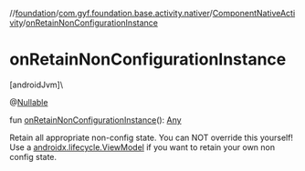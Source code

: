 //[foundation](../../../index.md)/[com.gyf.foundation.base.activity.nativer](../index.md)/[ComponentNativeActivity](index.md)/[onRetainNonConfigurationInstance](on-retain-non-configuration-instance.md)

# onRetainNonConfigurationInstance

[androidJvm]\

@[Nullable](https://developer.android.com/reference/kotlin/androidx/annotation/Nullable.html)

fun [onRetainNonConfigurationInstance](on-retain-non-configuration-instance.md)(): [Any](https://kotlinlang.org/api/core/kotlin-stdlib/kotlin/-any/index.html)

Retain all appropriate non-config state. You can NOT override this yourself! Use a [androidx.lifecycle.ViewModel](https://developer.android.com/reference/kotlin/androidx/lifecycle/ViewModel.html) if you want to retain your own non config state.